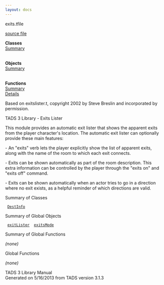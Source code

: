 ```yaml
---
layout: docs
---
```

<span class="title">exits.t</span><span class="type">file</span>

[source file](../source/exits.t.html)

**Classes**  
[Summary](#_ClassSummary_)  
 

**Objects**  
[Summary](#_ObjectSummary_)  
 

**Functions**  
[Summary](#_FunctionSummary_)  
[Details](#_Functions_)

<div class="fdesc">

Based on exitslister.t, copyright 2002 by Steve Breslin and incorporated
by permission.

TADS 3 Library - Exits Lister

This module provides an automatic exit lister that shows the apparent
exits from the player character's location. The automatic exit lister
can optionally provide these main features:

\- An "exits" verb lets the player explicitly show the list of apparent
exits, along with the name of the room to which each exit connects.

\- Exits can be shown automatically as part of the room description.
This extra information can be controlled by the player through the
"exits on" and "exits off" command.

\- Exits can be shown automatically when an actor tries to go in a
direction where no exit exists, as a helpful reminder of which
directions are valid.

</div>

<span id="_ClassSummary_"></span>

<div class="mjhd">

<span class="hdln">Summary of Classes</span>  

</div>

` `[`DestInfo`](../object/DestInfo.html)`  `
<span id="_ObjectSummary_"></span>

<div class="mjhd">

<span class="hdln">Summary of Global Objects</span>  

</div>

` `[`exitLister`](../object/exitLister.html)`  `[`exitsMode`](../object/exitsMode.html)`  `
<span id="FunctionSummary_"></span>

<div class="mjhd">

<span class="hdln">Summary of Global Functions</span>  

</div>

*(none)* <span id="_Functions_"></span>

<div class="mjhd">

<span class="hdln">Global Functions</span>  

</div>

*(none)*

<div class="ftr">

TADS 3 Library Manual  
Generated on 5/16/2013 from TADS version 3.1.3

</div>
